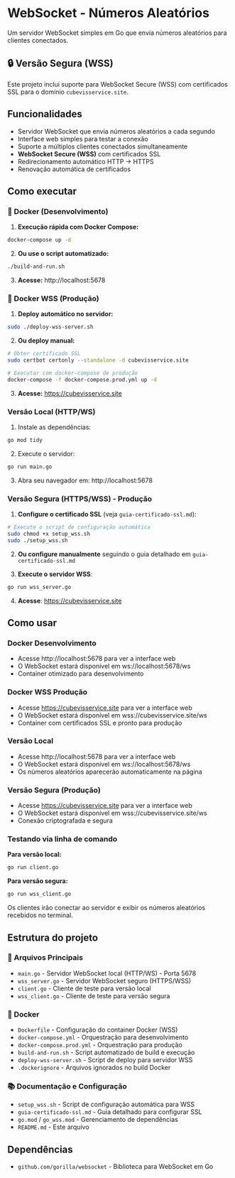 # WebSocket - Números Aleatórios

Um servidor WebSocket simples em Go que envia números aleatórios para clientes conectados.

## 🔒 Versão Segura (WSS)

Este projeto inclui suporte para WebSocket Secure (WSS) com certificados SSL para o domínio `cubevisservice.site`.

## Funcionalidades

- Servidor WebSocket que envia números aleatórios a cada segundo
- Interface web simples para testar a conexão
- Suporte a múltiplos clientes conectados simultaneamente
- **WebSocket Secure (WSS)** com certificados SSL
- Redirecionamento automático HTTP → HTTPS
- Renovação automática de certificados

## Como executar

### 🐳 Docker (Desenvolvimento)

1. **Execução rápida com Docker Compose:**
```bash
docker-compose up -d
```

2. **Ou use o script automatizado:**
```bash
./build-and-run.sh
```

3. **Acesse:** http://localhost:5678

### 🚀 Docker WSS (Produção)

1. **Deploy automático no servidor:**
```bash
sudo ./deploy-wss-server.sh
```

2. **Ou deploy manual:**
```bash
# Obter certificado SSL
sudo certbot certonly --standalone -d cubevisservice.site

# Executar com docker-compose de produção
docker-compose -f docker-compose.prod.yml up -d
```

3. **Acesse:** https://cubevisservice.site

### Versão Local (HTTP/WS)

1. Instale as dependências:
```bash
go mod tidy
```

2. Execute o servidor:
```bash
go run main.go
```

3. Abra seu navegador em: http://localhost:5678

### Versão Segura (HTTPS/WSS) - Produção

1. **Configure o certificado SSL** (veja `guia-certificado-ssl.md`):
```bash
# Execute o script de configuração automática
sudo chmod +x setup_wss.sh
sudo ./setup_wss.sh
```

2. **Ou configure manualmente** seguindo o guia detalhado em `guia-certificado-ssl.md`

3. **Execute o servidor WSS**:
```bash
go run wss_server.go
```

4. **Acesse**: https://cubevisservice.site

## Como usar

### Docker Desenvolvimento
- Acesse http://localhost:5678 para ver a interface web
- O WebSocket estará disponível em ws://localhost:5678/ws
- Container otimizado para desenvolvimento

### Docker WSS Produção
- Acesse https://cubevisservice.site para ver a interface web
- O WebSocket estará disponível em wss://cubevisservice.site/ws
- Container com certificados SSL e pronto para produção

### Versão Local
- Acesse http://localhost:5678 para ver a interface web
- O WebSocket estará disponível em ws://localhost:5678/ws
- Os números aleatórios aparecerão automaticamente na página

### Versão Segura (Produção)
- Acesse https://cubevisservice.site para ver a interface web
- O WebSocket estará disponível em wss://cubevisservice.site/ws
- Conexão criptografada e segura

### Testando via linha de comando

**Para versão local:**
```bash
go run client.go
```

**Para versão segura:**
```bash
go run wss_client.go
```

Os clientes irão conectar ao servidor e exibir os números aleatórios recebidos no terminal.

## Estrutura do projeto

### 📁 Arquivos Principais
- `main.go` - Servidor WebSocket local (HTTP/WS) - Porta 5678
- `wss_server.go` - Servidor WebSocket seguro (HTTPS/WSS)
- `client.go` - Cliente de teste para versão local
- `wss_client.go` - Cliente de teste para versão segura

### 🐳 Docker
- `Dockerfile` - Configuração do container Docker (WSS)
- `docker-compose.yml` - Orquestração para desenvolvimento
- `docker-compose.prod.yml` - Orquestração para produção
- `build-and-run.sh` - Script automatizado de build e execução
- `deploy-wss-server.sh` - Script de deploy para servidor WSS
- `.dockerignore` - Arquivos ignorados no build Docker

### 📚 Documentação e Configuração
- `setup_wss.sh` - Script de configuração automática para WSS
- `guia-certificado-ssl.md` - Guia detalhado para configurar SSL
- `go.mod` / `go_wss.mod` - Gerenciamento de dependências
- `README.md` - Este arquivo

## Dependências

- `github.com/gorilla/websocket` - Biblioteca para WebSocket em Go
